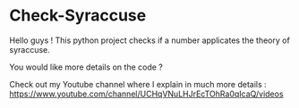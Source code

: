 # Check-Syraccuse
Hello guys ! This python project checks if a number applicates the theory of syraccuse.

You would like more details on the code ?  

Check out my Youtube channel where I explain in much more details :
https://www.youtube.com/channel/UCHqVNuLHJrEcTOhRa0qIcaQ/videos
